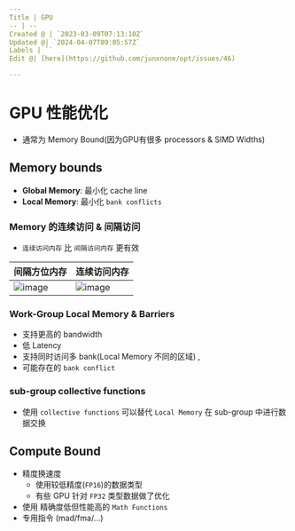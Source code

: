 ```yaml
---
Title | GPU
-- | --
Created @ | `2023-03-09T07:13:10Z`
Updated @| `2024-04-07T09:05:57Z`
Labels | ``
Edit @| [here](https://github.com/junxnone/opt/issues/46)

---
```

# GPU 性能优化

- 通常为 Memory Bound(因为GPU有很多 processors & SIMD Widths)

## Memory bounds
- **Global Memory**: 最小化 cache line
- **Local Memory**: 最小化 `bank conflicts`

### Memory 的连续访问 & 间隔访问
- `连续访问内存` 比 `间隔访问内存` 更有效

间隔方位内存 | 连续访问内存
-- | --
![image](https://user-images.githubusercontent.com/2216970/223945374-904caa49-03e3-4203-bdf1-4d722ca98c57.png) | ![image](https://user-images.githubusercontent.com/2216970/223946428-d9f3180b-1c50-40d4-b648-0df1a9cc15e9.png)


### Work-Group Local Memory & Barriers
- 支持更高的 bandwidth
- 低 Latency
- 支持同时访问多 bank(Local Memory 不同的区域) ,
- 可能存在的 `bank conflict`

### sub-group collective functions

- 使用 `collective functions` 可以替代 `Local Memory` 在 sub-group 中进行数据交换

## Compute Bound


- 精度换速度 
  - 使用较低精度(`FP16`)的数据类型
  - 有些 GPU 针对 `FP32` 类型数据做了优化
- 使用 精确度低但性能高的 `Math Functions`
- 专用指令 (mad/fma/...)

